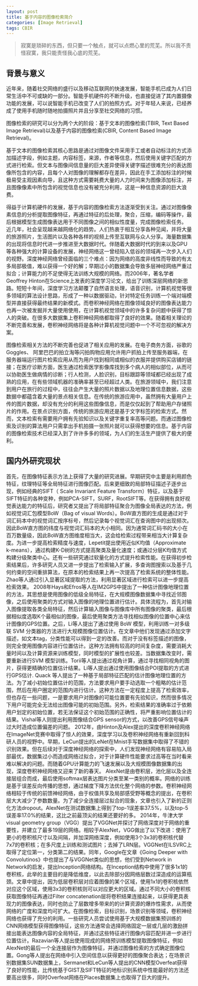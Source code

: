 ```yaml
---
layout: post
title: 基于内容的图像检索简介
categories: [Image Retrieval]
tags: CBIR
---
```


> 寂寞是琐碎的东西，但只要一个触点，就可以点燃心里的荒芜。所以我不责怪寂寞，我只能责怪我心底的荒芜。

## 背景与意义

近年来，随着社交网络的盛行以及移动互联网的快速发展，智能手机已成为人们日常生活中不可或缺的一部分。智能手机硬件的不断升级，也直接促进了其内置摄像功能的发展，可以说智能手机已改变了人们的拍照方式。对于年轻人来说，已经养成了使用手机随时随地拍摄照片并且分享至社交网络的习惯。

图像检索的研究可以分为两个大的阶段：基于文本的图像检索(TBIR, Text Based Image Retrieval)以及基于内容的图像检索(CBIR, Content Based Image Retrieval)。

基于文本的图像检索其核心思路是通过对图像文件采用手工或者自动标注的方式添加描述字段，例如主题，内容标签，来源，作者等信息，然后使用关键字匹配的方式进行检索。但文本与图像间信息量的巨大差异使得关键字描述很难充分的表达图像所包含的内容，且每个人对图像的理解都存在差异，因此在手工添加标注的时候极易受主观因素向导，且这种方式需要耗费大量的人力时间来为图像添加标注，并且图像像素中所包含的视觉信息也没有被充分利用，这是一种信息资源的巨大浪费。

得益于计算机硬件的发展，基于内容的图像检索方法逐渐受到关注。通过对图像像素信息的分析提取图像特征，再通过特征的后处理，聚合，压缩，编码等操作，最后根据模型生成图像表达用于不同图像之间的相似性度量，完成图像检索任务。
近几年，社会呈现越来越网络化的趋势。人们热衷于相互分享各种见闻，并将大量的旅游照片，生活图片以及各种各样的视频上传至互联网与众人分享。海量数据集的出现将信息时代进一步推进至大数据时代。伴随着大数据时代的到来以及GPU等各种强大的计算设备的发展，神经网络这一曾经陷入低谷的领域再一次步入人们的视野。深度神经网络曾经面临的三个难点：因为网络的高度非线性而导致的有太多局部极值，难以获得一个好的解；早期过小的数据集会导致多层神经网络严重过拟合；计算能力的不足使得无法训练大规模的网络。而2006年，著名学者Geoffrey Hinton在Science上发表的深度学习论文，给出了训练深层网络的新思路。短短十年间，深度学习方法颠覆了自然语言处理，语音识别，计算机视觉等很多领域的算法设计思路，形成了一种以数据驱动，针对特定任务训练一个端对端模型并直接获得最终结果的新模式。而卷积神经网络在图像领域良好的图像表达能力也再一次被发掘并大量使用使用，在计算机视觉领域中的许多复杂问题中获得了惊人的突破。在很多大数据集上卷积神经网络都取得了良好的效果。随着相关理论的不断完善和发展，卷积神经网络将是各种计算机视觉问题中一个不可忽视的解决方案。

图像检索相关方法的不断完善也促进了相关应用的发展。在电子商务方面，谷歌的Goggles、 阿里巴巴的拍立淘等闪拍购物应用允许用户抓拍上传至服务器端，在服务器端运行图片检索应用从而为用户找到相同或相似的衣服并提供购买店铺的链接；在医疗诊断方面，医生通过检索医学影像库找到多个病人的相似部位，从而可以协助医生做病情的诊断；行人检测，人脸识别，目标跟踪等领域都已经出现了成熟的应用，在有些领域机器的准确率甚至已经超过人类。在旅游领域中，我们注意到用户在旅行的过程中，往往会产生大量的照片数据以及地理位置信息数据，这些数据中都蕴含着大量的景点相关信息。在传统的旅游应用中，虽然拥有大量用户上传的图片数据，却没有充分的利用这些图像信息，而是仅仅起到了帮助用户存储照片的作用。在景点识别方面，传统的旅游应用还是基于文字标签的检索方式。然而，文本检索有需要用户拥有先验知识以及关键字重复率高等问题。而通过图像检索及识别的算法用户只需拿出手机拍摄一张照片就可以获得想要的信息。基于内容的图像检索技术已经深入到了许许多多的领域，为人们的生活生产提供了极大的便利。

## 国内外研究现状

首先，在图像特征表示方法上获得了大量的研究进展。早期研究中主要是利用颜色特征，纹理特征等全局特征进行图像匹配。后来更细致的局部特征描述子逐步出现，例如经典的SIFT（ Scale Invariant Feature Transform）特征，以及基于SIFT特征的各种变种，例如PCA-SIFT，SURF，RootSIFT等。在获得拥有良好视觉表达能力的特征后，研究者又提出了将局部特征聚合为图像全局表达的方法，例如视觉词汇包模型BoW（Bag of visual Words）。BoW直方图的生成是通过对于词汇码本中的视觉词汇按序标号，然后记录每个视觉词汇在查询图中的出现频次。因此BoW直方图的纬度与视觉词汇码本的大小相同。因为通常词汇码书的大小在百万数量级，因此BoW直方图维度相当大，这会给检索过程带来相当大计算复杂度。为进一步提高检索精度与速度，Lepetit提出使用近似K均值（Approximate k-means），通过构建K-D树的方式提高聚类及量化速度；或通过分层K均值方式构建分级聚类中心。还有一些研究通过软量化的方式提升检索性能。在获得初步检索结果后，许多研究人员又进一步提出了检索输入扩展，多查询图搜索以及基于几何约束的空间重排算法，在原本的检索结果上再一次提高了检索系统的整体性能。Zhao等人通过引入显著区域提取的方法，利用显著区域进行检索可以进一步提高检索效果。
2008年Hays和Efros等人在IM2GPS中提出了一种估计图像地理位置的方法，其思想是使用图像的低级全局特征，在大规模图像数据集中寻找近邻图像，之后使用聚类的方式对输入图像的地理位置进行估计。具体流程为，首先对输入图像提取各类全局特征，然后计算输入图像与图像库中所有图像的聚类，最后根据相似度选取K个最相似的图像，最后使用聚类方法寻找相似图像的位置中心来估计图像的GPS位置。之后，Li等人提出了通过使用 BoW 模型，利用训练一对多级联 SVM 分类器的方法进行大规模图像位置估计。在文章中他们发现通过添加文字描述，如文本tag，分类性能可以得到一定的改善。而对于没有标签描述的图像，则完全使用图像内容进行位置估计。这种方法拥有较高的时间复杂度，需要消耗大量时间以及计算资源来训练模型，同时模型的扩展性也较差。当数据集改变时，需要重新进行SVM 模型训练。Torii等人提出通过视角计算，通过寻找相同视角的图片，获得更精确的位置估计结果。Li等人提出通过使用图像结合POI提取的方式进行GPS估计. Quack 等人提出了一种基于局部特征匹配的估计图像地理位置的方法。为了减小初始位置估计的范围，方法要求用户要手动选取一个粗略的估计范围，然后在用户圈定的范围内进行估计。这种方法在一定程度上提高了检索效率，但也存在一些问题，一是要求用户对图像的可能位置要有先验知识，然而很多情况下用户可能完全无法给出图像可能的初始范围。另外，检索结果的准确率过于依赖用户划定的初始位置，若无法保证这个初始范围的正确性，将严重影响位置估计的结果。Vishal等人则提出利用图像结合GPS sensor的方式，以改善GPS信号噪声过大时造成位置偏差的问题。
2012年，由Hinton及Alex提出的深度卷积神经网络在ImageNet竞赛中取得了惊人的效果，深度学习以及卷积神经网络有重新回到科研人员的视野中。早期，LeCun提出的LeNet在Mnist手写数据集中取得了不错的识别效果。但在后续对于深度神经网络的探索中，人们发现神经网络有容易陷入局部最优，数据集过小而造成网络过拟合，对于计算硬件性能要求过高等在当时看来难以解决的问题。而随着GPU计算能力的飞速发展以及大规模图像数据集的出现，深度卷积神经网络又迎来了新的春天。
AlexNet是由卷积层，池化层以及全连接层组合而成，最后使用softmax层表达图片分类至某一类别的概率。网络的训练是基于误差反向传播的思想，通过梯度下降方法优化整个网络的参数。卷积神经网络相较于传统的前馈神经网络，由于权值共享及局部感受野等概念的提出，在卷积层大大减少了参数数量。为了减少全连接层过拟合的现象，文章也引入了新的正则化方法dropout。AlexNet在测试数据集上得到了top-1误差率37.5%，以及top-5误差率17.0%的结果，这比之前最顶尖的结果还要好的多。
2014年，牛津大学visual geometry group（VGG）提出了VGGNet并探讨了网络深度对于网络的重要性，并建立了最多19层的网络。相较于AlexNet，VGG做出了以下改进：使用了更小的卷积核尺寸以及间隔，并加深网络深度，例如使用3个3x3的卷积核代替7x7的卷积核；在多尺度上训练和测试图片；去掉了LRN层。VGGNet在ILSVRC上取得了定位第一，分类第二的结果。同年，Google在文章《Going Deeper with Convolutinos》中也提出了与VGGNet类似的思想，他们受到Network in Network的启发，提出Inception网络结构。在Inception结构中使用了很多1x1的卷积核，此举的主要目的是降低维度，以此去除部分因网络层数过深造成的运算瓶颈。文章中提出，因为低层卷积层对应着图像的某个区域，使用1x1的卷积核依然对应这个区域，使用3x3的卷积核则可以对应更大的区域。通过不同大小的卷积核获取图像特征再通过Filter concatenation层将卷积结果连接起来，以获得更具表现力的图像表达，同时也防止了层数增多带来的的计算资源的爆炸性需求，从而使网络的广度和深度均可扩大。在图像检索，目标识别，场景识别等领域，卷积神经网络也获得了充分的利用。一些研究人员尝试使用基于大规模数据集预训练的CNN网络模型获得图像特征，这些方法通常会选择网络固定一层或几层的激励拼接出能表达图像内容的全局特征，并通过这些特征进行图像内容匹配并进一步进行位置估计。Razavian等人提出使用现成的网络预训练模型提取图像特征，例如AlexNet的最后一个全连接层作为图像特征，并通过图像检索的方式确定图像位置。Gong等人提出在网络中引入空间信息以获得更好的图像聚合表达；在场景识别数据集SUN数据集上，Sermanet和LeCun等人提出的CNN模型Overfeat获得了良好的性能，比传统基于GIST及SIFT特征的地标识别系统中性能最好的方法还要高出很多，同时Overfeat网络在Places数据集上也取得了巨大的提升。

